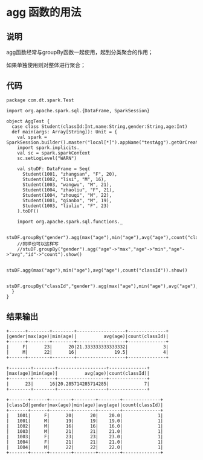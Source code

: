 # agg 函数的用法

## 说明
agg函数经常与groupBy函数一起使用，起到分类聚合的作用；

如果单独使用则对整体进行聚合；

## 代码

	package com.dt.spark.Test
	 
	import org.apache.spark.sql.{DataFrame, SparkSession}
	 
	object AggTest {
	  case class Student(classId:Int,name:String,gender:String,age:Int)
	  def main(args: Array[String]): Unit = {
	    val spark = SparkSession.builder().master("local[*]").appName("testAgg").getOrCreate()
	    import spark.implicits._
	    val sc = spark.sparkContext
	    sc.setLogLevel("WARN")
	 
	    val stuDF: DataFrame = Seq(
	      Student(1001, "zhangsan", "F", 20),
	      Student(1002, "lisi", "M", 16),
	      Student(1003, "wangwu", "M", 21),
	      Student(1004, "zhaoliu", "F", 21),
	      Student(1004, "zhouqi", "M", 22),
	      Student(1001, "qianba", "M", 19),
	      Student(1003, "liuliu", "F", 23)
	    ).toDF()
	 
	    import org.apache.spark.sql.functions._
	 
	    stuDF.groupBy("gender").agg(max("age"),min("age"),avg("age"),count("classId")).show()
	    //同样也可以这样写
	    //stuDF.groupBy("gender").agg("age"->"max","age"->"min","age"->"avg","id"->"count").show()
	 
	    stuDF.agg(max("age"),min("age"),avg("age"),count("classId")).show()
	 
	    stuDF.groupBy("classId","gender").agg(max("age"),min("age"),avg("age"),count("classId")).orderBy("classId").show()
	  }
	}

## 结果输出

	+------+--------+--------+------------------+--------------+
	|gender|max(age)|min(age)|          avg(age)|count(classId)|
	+------+--------+--------+------------------+--------------+
	|     F|      23|      20|21.333333333333332|             3|
	|     M|      22|      16|              19.5|             4|
	+------+--------+--------+------------------+--------------+
	 
	+--------+--------+------------------+--------------+
	|max(age)|min(age)|          avg(age)|count(classId)|
	+--------+--------+------------------+--------------+
	|      23|      16|20.285714285714285|             7|
	+--------+--------+------------------+--------------+
	 
	+-------+------+--------+--------+--------+--------------+
	|classId|gender|max(age)|min(age)|avg(age)|count(classId)|
	+-------+------+--------+--------+--------+--------------+
	|   1001|     F|      20|      20|    20.0|             1|
	|   1001|     M|      19|      19|    19.0|             1|
	|   1002|     M|      16|      16|    16.0|             1|
	|   1003|     M|      21|      21|    21.0|             1|
	|   1003|     F|      23|      23|    23.0|             1|
	|   1004|     F|      21|      21|    21.0|             1|
	|   1004|     M|      22|      22|    22.0|             1|
	+-------+------+--------+--------+--------+--------------+